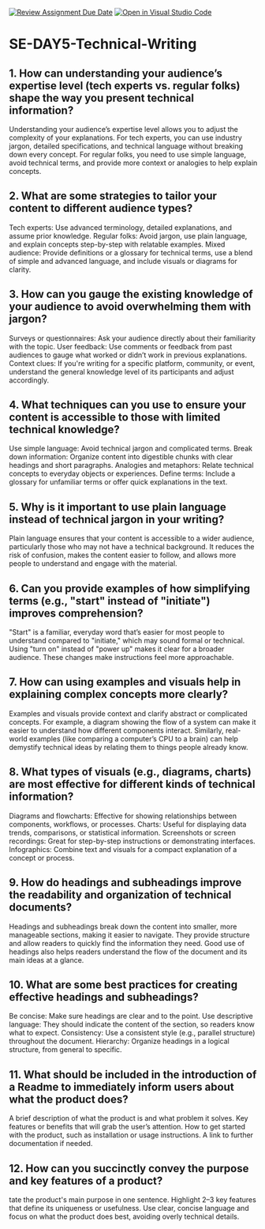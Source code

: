 [![Review Assignment Due Date](https://classroom.github.com/assets/deadline-readme-button-22041afd0340ce965d47ae6ef1cefeee28c7c493a6346c4f15d667ab976d596c.svg)](https://classroom.github.com/a/zsAR-pyY)
[![Open in Visual Studio Code](https://classroom.github.com/assets/open-in-vscode-2e0aaae1b6195c2367325f4f02e2d04e9abb55f0b24a779b69b11b9e10269abc.svg)](https://classroom.github.com/online_ide?assignment_repo_id=18459677&assignment_repo_type=AssignmentRepo)
# SE-DAY5-Technical-Writing
## 1. How can understanding your audience’s expertise level (tech experts vs. regular folks) shape the way you present technical information?
Understanding your audience’s expertise level allows you to adjust the complexity of your explanations. For tech experts, you can use industry jargon, detailed specifications, and technical language without breaking down every concept. For regular folks, you need to use simple language, avoid technical terms, and provide more context or analogies to help explain concepts.
## 2. What are some strategies to tailor your content to different audience types?

Tech experts: Use advanced terminology, detailed explanations, and assume prior knowledge.
Regular folks: Avoid jargon, use plain language, and explain concepts step-by-step with relatable examples.
Mixed audience: Provide definitions or a glossary for technical terms, use a blend of simple and advanced language, and include visuals or diagrams for clarity.
## 3. How can you gauge the existing knowledge of your audience to avoid overwhelming them with jargon?
Surveys or questionnaires: Ask your audience directly about their familiarity with the topic.
User feedback: Use comments or feedback from past audiences to gauge what worked or didn’t work in previous explanations.
Context clues: If you're writing for a specific platform, community, or event, understand the general knowledge level of its participants and adjust accordingly.
## 4. What techniques can you use to ensure your content is accessible to those with limited technical knowledge?
Use simple language: Avoid technical jargon and complicated terms.
Break down information: Organize content into digestible chunks with clear headings and short paragraphs.
Analogies and metaphors: Relate technical concepts to everyday objects or experiences.
Define terms: Include a glossary for unfamiliar terms or offer quick explanations in the text.
## 5. Why is it important to use plain language instead of technical jargon in your writing?
Plain language ensures that your content is accessible to a wider audience, particularly those who may not have a technical background. It reduces the risk of confusion, makes the content easier to follow, and allows more people to understand and engage with the material.
## 6. Can you provide examples of how simplifying terms (e.g., "start" instead of "initiate") improves comprehension?

"Start" is a familiar, everyday word that’s easier for most people to understand compared to "initiate," which may sound formal or technical.
Using "turn on" instead of "power up" makes it clear for a broader audience. These changes make instructions feel more approachable.
## 7. How can using examples and visuals help in explaining complex concepts more clearly?
Examples and visuals provide context and clarify abstract or complicated concepts. For example, a diagram showing the flow of a system can make it easier to understand how different components interact. Similarly, real-world examples (like comparing a computer’s CPU to a brain) can help demystify technical ideas by relating them to things people already know.
## 8. What types of visuals (e.g., diagrams, charts) are most effective for different kinds of technical information?
Diagrams and flowcharts: Effective for showing relationships between components, workflows, or processes.
Charts: Useful for displaying data trends, comparisons, or statistical information.
Screenshots or screen recordings: Great for step-by-step instructions or demonstrating interfaces.
Infographics: Combine text and visuals for a compact explanation of a concept or process.
## 9. How do headings and subheadings improve the readability and organization of technical documents?
Headings and subheadings break down the content into smaller, more manageable sections, making it easier to navigate. They provide structure and allow readers to quickly find the information they need. Good use of headings also helps readers understand the flow of the document and its main ideas at a glance.
## 10. What are some best practices for creating effective headings and subheadings?
Be concise: Make sure headings are clear and to the point.
Use descriptive language: They should indicate the content of the section, so readers know what to expect.
Consistency: Use a consistent style (e.g., parallel structure) throughout the document.
Hierarchy: Organize headings in a logical structure, from general to specific.
## 11. What should be included in the introduction of a Readme to immediately inform users about what the product does?
A brief description of what the product is and what problem it solves.
Key features or benefits that will grab the user’s attention.
How to get started with the product, such as installation or usage instructions.
A link to further documentation if needed.
## 12. How can you succinctly convey the purpose and key features of a product?
tate the product's main purpose in one sentence.
Highlight 2–3 key features that define its uniqueness or usefulness.
Use clear, concise language and focus on what the product does best, avoiding overly technical details.
